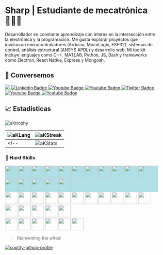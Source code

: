 # Sharp | Estudiante de mecatrónica 🧑‍💻🤖

Desarrollador en constante aprendizaje con interés en la intersección entre la electrónica y la programación. Me gusta explorar proyectos que involucran microcontroladores (Arduino, MicroLogix, ESP32), sistemas de control, análisis estructural (ANSYS APDL) y desarrollo web.  Mi toolkit incluye lenguajes como C++, MATLAB, Python, JS, Bash y frameworks como Electron, React Native, Express y Mongosh.

## :wave: Conversemos

<div id="badges">
  <a href="mailto:aks-ds23ja@proton.me" alt="Correo">
    <img src="https://img.shields.io/badge/CORREO-f75d54?style=for-the-badge&logo=gmail&logoColor=white"/>
  </a>
  <a href="https://mx.linkedin.com/in/ad%C3%A1n-ksharp-a92a4b2a7">
    <img src="https://img.shields.io/badge/LINKEDIN-0A66C2?style=for-the-badge&logo=linkedin&logoColor=white" alt="LinkedIn Badge"/>
  </a>
  <a href="https://www.facebook.com/adnksharp/">
    <img src="https://img.shields.io/badge/FACEBOOK-0866ff?style=for-the-badge&logo=facebook&logoColor=white" alt="Youtube Badge"/>
  </a>
  <a href="https://www.instagram.com/adnksharp/">
    <img src="https://img.shields.io/badge/INSTAGRAM-E4405F?style=for-the-badge&logo=instagram&logoColor=white" alt="Youtube Badge"/>
  </a>
  <a href="https://x.com/adnksharp">
    <img src="https://img.shields.io/badge/X-black?style=for-the-badge&logo=x&logoColor=white" alt="Twitter Badge"/>
  </a>
  <a href="https://t.me/adnksharp">
    <img src="https://img.shields.io/badge/TELEGRAM-1d98dc?style=for-the-badge&logo=telegram&logoColor=white" alt="Youtube Badge"/>
  </a>
  <a href="https://www.hackerrank.com/profile/adnksharp">
    <img src="https://img.shields.io/badge/HACKERRANK-0eb249?style=for-the-badge&logo=HackerRank&logoColor=white" alt="Youtube Badge"/>
  </a>
  <!--
  <a href="">
    <img src="https://img.shields.io/badge/832177703943798785-5865f2?style=for-the-badge&logo=discord&logoColor=white" alt="Youtube Badge"/>
  </a>
  -->
</div>

## :chart_with_upwards_trend: Estadísticas

![aKtrophy](https://github-profile-trophy.vercel.app/?username=adnksharp&theme=algolia&no-frame=true&no-bg=true&rank=SSS,SS,S,AAA,AA,A,B,C,SECRET)

| ![aKLang](https://github-readme-stats.vercel.app/api/top-langs/?username=adnksharp&theme=tokyonight&locale=es&layout=compact&bg_color=00000000&hide_border=true&langs_count=10) | ![aKStreak](https://github-readme-streak-stats.herokuapp.com?user=adnksharp&theme=windows-dark&date_format=j%2Fn%5B%2FY%5D&locale=es&background=00000000&hide_border=true) | 
| ------------------------------------------------------------ | ------------------------------------------------------------ 
<!--| ![aKStats](https://github-readme-stats.vercel.app/api?username=adnksharp&show_icons=true&locale=es&bg_color=00000000&hide_border=true&theme=tokyonight) | <img src="https://github-readme-activity-graph.vercel.app/graph?username=adnksharp&bg_color=00000000&theme=react-dark&hide_border=true&hide_title=true&point=bf91f3" width="500" /> |-->

### :mechanical_arm: Hard Skills

<div style="background-color:powderblue;">
  <img src="https://upload.wikimedia.org/wikipedia/commons/thumb/9/9a/Visual_Studio_Code_1.35_icon.svg/1024px-Visual_Studio_Code_1.35_icon.svg.png" width="40" height="40"/>
  <img src="https://upload.wikimedia.org/wikipedia/commons/thumb/2/21/Matlab_Logo.png/800px-Matlab_Logo.png" width="40" height="40"/>
  <img src="https://img.icons8.com/?size=512&id=62397&format=png" width="40" height="40"/>
  <img src="https://cdn.icon-icons.com/icons2/1508/PNG/512/scilab_104094.png" width="40" height="40"/>
  <img src="https://companieslogo.com/img/orig/ANSS-afc9cd74.png?t=1720244490" width="40" height="40"/>
  <img src="https://avatars.githubusercontent.com/u/3374914?s=280&v=4" width="40" height="40"/>
  <img src="https://static-00.iconduck.com/assets.00/qtproject-designer-icon-512x477-k3bulhxm.png" width="40" height="40"/>
  <img src="https://img.icons8.com/fluent/512/arduino.png" width="40" height="40"/>
  <img src="https://upload.wikimedia.org/wikipedia/commons/thumb/c/c1/Android_Studio_icon_%282023%29.svg/2048px-Android_Studio_icon_%282023%29.svg.png" width="40" height="40"/>
  <img src="https://cdn.jsdelivr.net/gh/devicons/devicon@latest/icons/neovim/neovim-original.svg" width="40" height="40"/>
  <img src="https://img.icons8.com/deco/200/arduino.png" width="40" height="40"/>
  <img src="https://images-wixmp-ed30a86b8c4ca887773594c2.wixmp.com/f/9c64cfe3-bb3b-4ae8-b5a6-d2f39d21ff87/d3jme6i-8c702ad4-4b7a-4763-9901-99f8b4f038b0.png?token=eyJ0eXAiOiJKV1QiLCJhbGciOiJIUzI1NiJ9.eyJzdWIiOiJ1cm46YXBwOjdlMGQxODg5ODIyNjQzNzNhNWYwZDQxNWVhMGQyNmUwIiwiaXNzIjoidXJuOmFwcDo3ZTBkMTg4OTgyMjY0MzczYTVmMGQ0MTVlYTBkMjZlMCIsIm9iaiI6W1t7InBhdGgiOiJcL2ZcLzljNjRjZmUzLWJiM2ItNGFlOC1iNWE2LWQyZjM5ZDIxZmY4N1wvZDNqbWU2aS04YzcwMmFkNC00YjdhLTQ3NjMtOTkwMS05OWY4YjRmMDM4YjAucG5nIn1dXSwiYXVkIjpbInVybjpzZXJ2aWNlOmZpbGUuZG93bmxvYWQiXX0.oQC1FIUxsmeyLHm6qNdoRb8wzoMdKI1p49kNBstoU-w" width="40" height="40"/>    
  
  <img src="https://static-00.iconduck.com/assets.00/electron-icon-1889x2048-istwe9sw.png" width="40" height="40"/>
  <img src="https://cdn0.iconfinder.com/data/icons/logos-brands-in-colors/128/react_color-512.png" width="40" height="40"/>
  <img src="https://img.icons8.com/office16/512/express-js.png" width="40" height="40"/>
  <img src="https://cdn.jsdelivr.net/gh/devicons/devicon@latest/icons/mongoose/mongoose-original.svg" width="40" height="40"/>
  
</div>
<div>
  <img src="https://cdn.jsdelivr.net/gh/devicons/devicon@latest/icons/c/c-original.svg" width="40" height="40"/>
  <img src="https://cdn.jsdelivr.net/gh/devicons/devicon@latest/icons/cplusplus/cplusplus-original.svg" width="40" height="40"/>
  <img src="https://cdn.jsdelivr.net/gh/devicons/devicon@latest/icons/csharp/csharp-original.svg" width="40" height="40"/>
  <img src="https://cdn.jsdelivr.net/gh/devicons/devicon@latest/icons/python/python-original.svg" width="40" height="40"/>
  <img src="https://cdn.jsdelivr.net/gh/devicons/devicon@latest/icons/javascript/javascript-original.svg" width="40" height="40"/>
  <img src="https://cdn.jsdelivr.net/gh/devicons/devicon@latest/icons/typescript/typescript-original.svg" width="40" height="40"/>
  <img src="https://cdn.jsdelivr.net/gh/devicons/devicon@latest/icons/bash/bash-original.svg" width="40" height="40"/>
  <img src="https://cdn.jsdelivr.net/gh/devicons/devicon@latest/icons/sqlite/sqlite-original.svg" width="40" height="40"/>
  <img src="https://cdn.jsdelivr.net/gh/devicons/devicon@latest/icons/mongodb/mongodb-original.svg" width="40" height="40"/>
  <img src="https://images-wixmp-ed30a86b8c4ca887773594c2.wixmp.com/f/9c64cfe3-bb3b-4ae8-b5a6-d2f39d21ff87/d3jme6i-8c702ad4-4b7a-4763-9901-99f8b4f038b0.png?token=eyJ0eXAiOiJKV1QiLCJhbGciOiJIUzI1NiJ9.eyJzdWIiOiJ1cm46YXBwOjdlMGQxODg5ODIyNjQzNzNhNWYwZDQxNWVhMGQyNmUwIiwiaXNzIjoidXJuOmFwcDo3ZTBkMTg4OTgyMjY0MzczYTVmMGQ0MTVlYTBkMjZlMCIsIm9iaiI6W1t7InBhdGgiOiJcL2ZcLzljNjRjZmUzLWJiM2ItNGFlOC1iNWE2LWQyZjM5ZDIxZmY4N1wvZDNqbWU2aS04YzcwMmFkNC00YjdhLTQ3NjMtOTkwMS05OWY4YjRmMDM4YjAucG5nIn1dXSwiYXVkIjpbInVybjpzZXJ2aWNlOmZpbGUuZG93bmxvYWQiXX0.oQC1FIUxsmeyLHm6qNdoRb8wzoMdKI1p49kNBstoU-w" width="40" height="40"/> 
  
  <img src="https://cdn.jsdelivr.net/gh/devicons/devicon@latest/icons/archlinux/archlinux-original.svg" width="40" height="40"/>
  <img src="https://cdn.jsdelivr.net/gh/devicons/devicon@latest/icons/ubuntu/ubuntu-original.svg" width="40" height="40"/>
  <img src="https://cdn.jsdelivr.net/gh/devicons/devicon@latest/icons/debian/debian-original.svg" width="40" height="40"/>
  <img src="https://cdn.jsdelivr.net/gh/devicons/devicon@latest/icons/windows11/windows11-original.svg" width="40" height="40"/>
  <img src="https://cdn.jsdelivr.net/gh/devicons/devicon@latest/icons/azure/azure-original.svg" width="40" height="40"/>        
  <img src="https://cdn.jsdelivr.net/gh/devicons/devicon@latest/icons/npm/npm-original-wordmark.svg" width="40" height="40"/>   
</div>

<div>
  <img src="https://cdn.jsdelivr.net/gh/devicons/devicon@latest/icons/html5/html5-original.svg" width="40" height="40"/>
  <img src="https://cdn.jsdelivr.net/gh/devicons/devicon@latest/icons/css3/css3-original.svg" width="40" height="40"/>
  <img src="https://cdn3.iconfinder.com/data/icons/logos-and-brands-adobe/512/205_Markdown-512.png" width="40" height="40"/>
  <img src="https://static-00.iconduck.com/assets.00/latex-icon-2014x2048-wyowdlpa.png" width="40" height="40"/>
  <img src="https://cdn.jsdelivr.net/gh/devicons/devicon@latest/icons/json/json-original.svg" width="40" height="40"/>
  <img src="https://cdn.icon-icons.com/icons2/2107/PNG/512/file_type_light_yaml_icon_130421.png" width="40" height="40"/>   
</div>

> Reinventing the wheel

[![spotify-github-profile](https://spotify-github-profile.kittinanx.com/api/view?uid=4dmc7adzfxoe4askhbja3ec2i&cover_image=true&theme=natemoo-re&show_offline=false&background_color=000000&interchange=false&bar_color=5bf2fa&bar_color_cover=true)](https://spotify-github-profile.kittinanx.com/api/view?uid=4dmc7adzfxoe4askhbja3ec2i&redirect=true)
